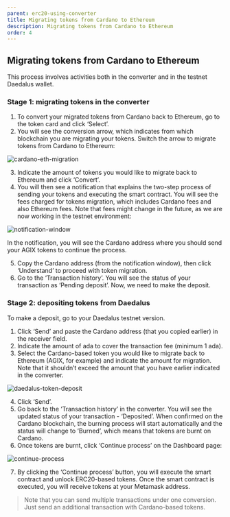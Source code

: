 ```yaml
---
parent: erc20-using-converter
title: Migrating tokens from Cardano to Ethereum
description: Migrating tokens from Cardano to Ethereum
order: 4
---
```


## Migrating tokens from Cardano to Ethereum

This process involves activities both in the converter and in the testnet Daedalus wallet.

### Stage 1: migrating tokens in the converter

1. To convert your migrated tokens from Cardano back to Ethereum, go to the token card and click ‘Select’.
2. You will see the conversion arrow, which indicates from which blockchain you are migrating your tokens. Switch the arrow to migrate tokens from Cardano to Ethereum:

![cardano-eth-migration](https://ucarecdn.com/6a650d91-d7ab-4599-832a-2c6eb0a84139/-/crop/1061x1066/41,24/-/preview/)

3. Indicate the amount of tokens you would like to migrate back to Ethereum and click ‘Convert’.
4. You will then see a notification that explains the two-step process of sending your tokens and executing the smart contract. You will see the fees charged for tokens migration, which includes Cardano fees and also Ethereum fees. Note that fees might change in the future, as we are now working in the testnet environment:

![notification-window](https://ucarecdn.com/8f5d7d44-0789-4c9b-be01-c64817147b00/)

In the notification, you will see the Cardano address where you should send your AGIX tokens to continue the process. 

5. Copy the Cardano address (from the notification window), then click ‘Understand’ to proceed with token migration. 
6. Go to the ‘Transaction history’. You will see the status of your transaction as ‘Pending deposit’. Now, we need to make the deposit. 

### Stage 2: depositing tokens from Daedalus

To make a deposit, go to your Daedalus testnet version.

1. Click ‘Send’ and paste the Cardano address (that you copied earlier) in the receiver field.
2. Indicate the amount of ada to cover the transaction fee (minimum 1 ada).
3. Select the Cardano-based token you would like to migrate back to Ethereum (AGIX, for example) and indicate the amount for migration. Note that it shouldn’t exceed the amount that you have earlier indicated in the converter.

![daedalus-token-deposit](https://ucarecdn.com/8448d3f2-5fca-4935-9930-5a68e2e09373/)

4. Click ‘Send’.
5. Go back to the ‘Transaction history’ in the converter. You will see the updated status of your transaction - ‘Deposited’. When confirmed on the Cardano blockchain, the burning process will start automatically and the status will change to ‘Burned’, which means that tokens are burnt on Cardano.
6. Once tokens are burnt, click ‘Continue process’ on the Dashboard page:

![continue-process](https://ucarecdn.com/a0819a8f-3690-417e-ac2e-74850615543b/)

7. By clicking the ‘Continue process’ button, you will execute the smart contract and unlock ERC20-based tokens. Once the smart contract is executed, you will receive tokens at your Metamask address. 

> Note that you can send multiple transactions under one conversion. Just send an additional transaction with Cardano-based tokens.

